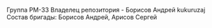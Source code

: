 Группа РМ-33 
Владелец репозитория - Борисов Андрей kukuruzaj 
Состав бригады: Борисов Андрей, Арисов Сергей
